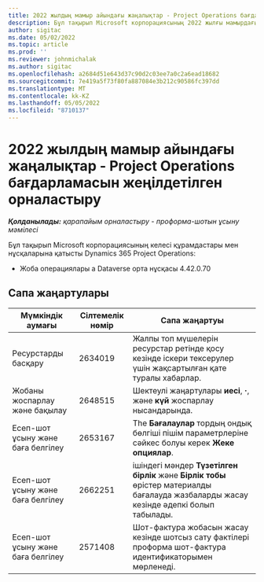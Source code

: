 ```yaml
---
title: 2022 жылдың мамыр айындағы жаңалықтар - Project Operations бағдарламасын жеңілдетілген орналастыру
description: Бұл тақырып Microsoft корпорациясының 2022 жылғы мамырдағы шығарылымында қолжетімді сапа жаңартулары туралы ақпаратты береді Dynamics 365 Project Operations жеңіл қолдану.
author: sigitac
ms.date: 05/02/2022
ms.topic: article
ms.prod: ''
ms.reviewer: johnmichalak
ms.author: sigitac
ms.openlocfilehash: a2684d51e643d37c90d2c03ee7a0c2a6ead18682
ms.sourcegitcommit: 7e419a5f73f80fa887084e3b212c90586fc397dd
ms.translationtype: MT
ms.contentlocale: kk-KZ
ms.lasthandoff: 05/05/2022
ms.locfileid: "8710137"
---
```

# <a name="whats-new-may-2022---project-operations-lite-deployment"></a>2022 жылдың мамыр айындағы жаңалықтар - Project Operations бағдарламасын жеңілдетілген орналастыру

_**Қолданылады:** қарапайым орналастыру - проформа-шотын ұсыну мәмілесі_

Бұл тақырып Microsoft корпорациясының келесі құрамдастары мен нұсқаларына қатысты Dynamics 365 Project Operations:

- Жоба операциялары а Dataverse орта нұсқасы 4.42.0.70

## <a name="quality-updates"></a>Сапа жаңартулары

| Мүмкіндік аумағы | Сілтемелік нөмір | Сапа жаңартуы |
| --- | --- | --- |
| Ресурстарды басқару | 2634019 | Жалпы топ мүшелерін ресурстар ретінде қосу кезінде іскери тексерулер үшін жақсартылған қате туралы хабарлар. |
| Жобаны жоспарлау және бақылау | 2648515 | Шектеулі жаңартулары **иесі**, **·**, және **күй** жоспарлау нысандарында. |
| Есеп-шот ұсыну және баға белгілеу | 2653167 | The **Бағалаулар** тордың ондық бөлгіші пішім параметрлеріне сәйкес болуы керек **Жеке опциялар**. |
| Есеп-шот ұсыну және баға белгілеу| 2662251 | ішіндегі мәндер **Түзетілген бірлік** және **Бірлік тобы** өрістер материалды бағалауда жазбаларды жасау кезінде әдепкі болып табылады. |
| Есеп-шот ұсыну және баға белгілеу| 2571408 | Шот-фактура жобасын жасау кезінде шотсыз сату фактілері проформа шот-фактура идентификаторымен мөрленеді. |
